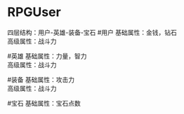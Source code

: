 # RPGUser
四层结构：用户-英雄-装备-宝石
#用户
基础属性：金钱，钻石
<br /> 
高级属性：战斗力

#英雄
基础属性：力量，智力
<br /> 
高级属性：战斗力

#装备
基础属性：攻击力
<br /> 
高级属性：战斗力

#宝石
基础属性：宝石点数
